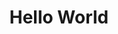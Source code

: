 ---
ee_id_thing: '56'
site: '1'
type: '2'
inv_num: 2009-033
add_credit:
url: 2009-033-hello-world
title: Hello World
year: '2009'
display_year: '2009'
medium: Pen on paper
dims:
pitch: "​Between 0-100 lines drawn to random points"
ps:
live_url:
youtube:
related_code: https://github.com/coryarcangel/Hp-Pen-Plotter-Hello-World
imgs: hello-world-2009-033-digital-database-ih.jpg
subheading:
download:
commission:
related:
layout: things-i-made
---